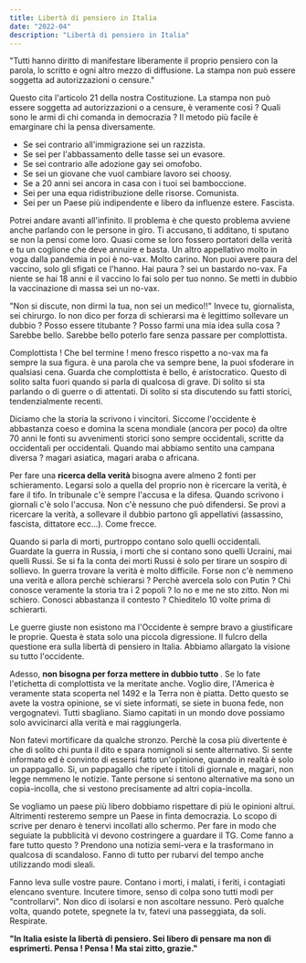 ```yaml
---
title: Libertà di pensiero in Italia
date: "2022-04"
description: "Libertà di pensiero in Italia"
---
```



"Tutti hanno diritto di manifestare liberamente il proprio pensiero con la parola, lo scritto e ogni altro mezzo di diffusione. La stampa non può essere soggetta ad autorizzazioni o censure."

Questo cita l'articolo 21 della nostra Costituzione. La stampa non può essere soggetta ad autorizzazioni o a censure, è veramente così ? Quali sono le armi di chi comanda in democrazia ? 
Il metodo più facile è emarginare chi la pensa diversamente. 

- Se sei contrario all'immigrazione sei un razzista. 
- Se sei per l'abbassamento delle tasse sei un evasore.
- Se sei contrario alle adozione gay sei omofobo.
- Se sei un giovane che vuol cambiare lavoro sei choosy.
- Se a 20 anni sei ancora in casa con i tuoi sei bamboccione.
- Sei per una equa ridistribuzione delle risorse. Comunista.
- Sei per un Paese più indipendente e libero da influenze estere. Fascista.

Potrei andare avanti all'infinito. Il problema è che questo problema avviene anche parlando con le persone in giro. Ti accusano, ti additano, ti sputano se non la pensi come loro.
Quasi come se loro fossero portatori della verità e tu un coglione che deve annuire e basta. Un altro appellativo molto in voga dalla pandemia in poi è no-vax. Molto carino. Non puoi avere paura
del vaccino, solo gli sfigati ce l'hanno. Hai paura ? sei un bastardo no-vax. Fa niente se hai 18 anni e il vaccino lo fai solo per tuo nonno. Se metti in dubbio la vaccinazione di massa sei un no-vax.

"Non si discute, non dirmi la tua, non sei un medico!!" Invece tu, giornalista, sei chirurgo. Io non dico per forza di schierarsi ma è legittimo sollevare un dubbio ? Posso essere titubante ? Posso farmi 
una mia idea sulla cosa ? Sarebbe bello. Sarebbe bello poterlo fare senza passare per complottista.

Complottista ! Che bel termine ! meno fresco rispetto a no-vax ma fa sempre la sua figura. è una parola che va sempre bene, la puoi sfoderare in qualsiasi cena. Guarda che complottista è bello, è aristocratico.
Questo di solito salta fuori quando si parla di qualcosa di grave. Di solito si sta parlando o di guerre o di attentati. Di solito si sta discutendo su fatti storici, tendenzialmente recenti. 

Diciamo che la storia la scrivono i vincitori. Siccome l'occidente è abbastanza coeso e domina la scena mondiale (ancora per poco) da oltre 70 anni le fonti su avvenimenti storici sono sempre occidentali, scritte da 
occidentali per occidentali. Quando mai abbiamo sentito una campana diversa ? magari asiatica, magari araba o africana. 

Per fare una <b> ricerca della verità </b> bisogna avere almeno 2 fonti per schieramento. Legarsi solo a quella del proprio non è ricercare la verità, è fare il tifo. In tribunale c'è sempre l'accusa e la difesa. Quando scrivono 
i giornali c'è solo l'accusa. Non c'è nessuno che può difendersi. Se provi a ricercare la verità, a sollevare il dubbio partono gli appellativi (assassino, fascista, dittatore ecc...). Come frecce.

Quando si parla di morti, purtroppo contano solo quelli occidentali. Guardate la guerra in Russia, i morti che si contano sono quelli Ucraini, mai quelli Russi. Se si fa la conta dei morti Russi è solo per tirare un sospiro di sollievo.
In guerra trovare la verità è molto difficile. Forse non c'è nemmeno una verità e allora perchè schierarsi ? Perchè avercela solo con Putin ? Chi conosce veramente la storia tra i 2 popoli ? Io no e me ne sto zitto. Non mi schiero. 
Conosci abbastanza il contesto ? Chieditelo 10 volte prima di schierarti. 
  
Le guerre giuste non esistono ma l'Occidente è sempre bravo a giustificare le proprie. Questa è stata solo una piccola digressione. Il fulcro della questione era sulla libertà di pensiero in Italia. Abbiamo allargato la visione su tutto
l'occidente. 
  
Adesso, <b> non bisogna per forza mettere in dubbio tutto </b>. Se lo fate l'etichetta di complottista ve la meritate anche. Voglio dire, l'America è veramente stata scoperta nel 1492 e la Terra non è piatta. Detto questo se avete la vostra 
opinione, se vi siete informati, se siete in buona fede, non vergognatevi. Tutti sbagliano. Siamo capitati in un mondo dove possiamo solo avvicinarci alla verità e mai raggiungerla.
  
Non fatevi mortificare da qualche stronzo. Perchè la cosa più divertente è che di solito chi punta il dito e spara nomignoli si sente alternativo. Si sente informato ed è convinto di essersi fatto un'opinione, quando in realtà è solo un pappagallo.
Si, un pappagallo che ripete i titoli di giornale e, magari, non legge nemmeno le notizie. Tante persone si sentono alternative ma sono un copia-incolla, che si vestono precisamente ad altri copia-incolla.
  
Se vogliamo un paese più libero dobbiamo rispettare di più le opinioni altrui. Altrimenti resteremo sempre un Paese in finta democrazia. Lo scopo di scrive per denaro è tenervi incollati allo schermo. Per fare in modo che seguiate la pubblicità vi devono
costringere a guardare il TG. Come fanno a fare tutto questo ? Prendono una notizia semi-vera e la trasformano in qualcosa di scandaloso. Fanno di tutto per rubarvi del tempo anche utilizzando modi sleali.
  
Fanno leva sulle vostre paure. Contano i morti, i malati, i feriti, i contagiati elencano sventure. Incutere timore, senso di colpa sono tutti modi per "controllarvi". Non dico di isolarsi e non ascoltare nessuno. Però qualche volta, quando potete, spegnete 
la tv, fatevi una passeggiata, da soli. Respirate.
  

<b>"In Italia esiste la libertà di pensiero. Sei libero di pensare ma non di esprimerti. Pensa ! Pensa ! Ma stai zitto, grazie."</b>
